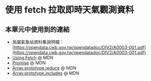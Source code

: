 # 使用 fetch 拉取即時天氣觀測資料

## 本單元中使用到的連結

- 局屬氣象站資料集說明檔：[https://opendata.cwb.gov.tw/opendatadoc/DIV2/A0003-001.pdf](https://opendata.cwb.gov.tw/opendatadoc/DIV2/A0003-001.pdf)
- [Using Fetch](https://developer.mozilla.org/en-US/docs/Web/API/Fetch_API/Using_Fetch) @ MDN
- [Promise](https://developer.mozilla.org/en-US/docs/Web/JavaScript/Reference/Global_Objects/Promise) @ MDN
- [Array.prototype.reduce](https://developer.mozilla.org/zh-TW/docs/Web/JavaScript/Reference/Global_Objects/Array/Reduce) @ MDN
- [Array.prototype.includes](https://developer.mozilla.org/zh-TW/docs/Web/JavaScript/Reference/Global_Objects/Array/includes) @ MDN
